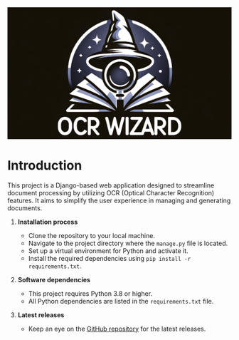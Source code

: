 
<img src="main/static/logorm.png">

# Introduction
This project is a Django-based web application designed to streamline document processing by utilizing OCR (Optical Character Recognition) features. It aims to simplify the user experience in managing and generating documents.


1. **Installation process**
   - Clone the repository to your local machine.
   - Navigate to the project directory where the `manage.py` file is located.
   - Set up a virtual environment for Python and activate it.
   - Install the required dependencies using `pip install -r requirements.txt`.

2. **Software dependencies**
   - This project requires Python 3.8 or higher.
   - All Python dependencies are listed in the `requirements.txt` file.

3. **Latest releases**
   - Keep an eye on the [GitHub repository](https://github.com/AivarasCer/final_project) for the latest releases.

